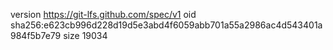 version https://git-lfs.github.com/spec/v1
oid sha256:e623cb996d228d19d5e3abd4f6059abb701a55a2986ac4d543401a984f5b7e79
size 19034
